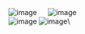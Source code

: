 ![image](https://user-images.githubusercontent.com/1501327/137407051-ba0b8566-8b11-47fa-8f29-e88b4ed2226e.png) 　 
![image](https://user-images.githubusercontent.com/1501327/137407143-70566f7d-ce69-4dc5-8f02-ea17ca4c8481.png)\
![image](https://user-images.githubusercontent.com/1501327/137407268-797641b8-ffd9-433e-ab0e-aa05b0474c5d.png)
![image](https://user-images.githubusercontent.com/1501327/137407450-8e9f8690-4c10-4367-8288-8064b615e184.png)\

